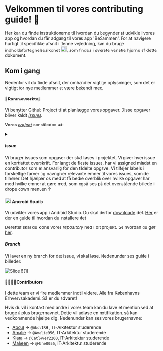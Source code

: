 # Velkommen til vores contributing guide! 👋
Her kan du finde instruktionerne til hvordan du begynder at udvikle i vores app og hvordan du får adgang til vores app 'BeSammen'.
For at navigere hurtigt til specifikke afsnit i denne vejledning, kan du bruge indholdsfortegnelsesikonet <img src="https://github.com/Amalie956/BeSammen/assets/112120321/64a3da23-f729-4b96-a3bb-8ed541ac9461" width="19">, som findes i øverste venstre hjørne af dette dokument.


## Kom i gang
Nedenfor vil du finde afsnit, der omhandler vigtige oplysninger, som det er vigtigt for nye medlemmer at være bekendt med.

#### 📓Rammeværktøj
Vi benytter Github Project til at planlægge vores opgaver. Disse opgaver bliver kaldt [*issues*](https://docs.github.com/en/issues/tracking-your-work-with-issues/about-issues).

Vores [*project*](https://github.com/users/Amalie956/projects/5/views/1) ser således ud: 
<details><summary>

</summary>

![image](https://github.com/Amalie956/BeSammen/assets/111952804/2f38d729-a11d-4464-9e0c-4f19710eb1f1)

</details>


##### Issue
Vi bruger issues som opgaver der skal løses i projektet. Vi giver hver issue en kortfattet overskrift.
For langt de fleste issues, har vi assigned mindst en contributor som er ansvarlig for den tildelte opgave.
Vi tilføjer labels i forskellige farver og navngiver relevante emner til vores issues, som de tilhører. Det hjælper os med at få bedre overblik over hvilke opgaver har med hvilke emner at gøre med, som også ses på det ovenstående billede i drope down menuen &uarr;

#### <img src="https://github.com/Amalie956/BeSammen/assets/112120321/07280789-e60b-4567-a263-bf61d1180869" width="19"> Android Studio
Vi udvikler vores app i Android Studio. Du skal derfor [downloade](https://developer.android.com/studio) det. [Her](https://developer.android.com/studio/install) er der en guide til hvordan du installere det

Derefter skal du klone vores *repository* ned i dit projekt. Se hvordan du gør [her](https://docs.github.com/en/repositories/creating-and-managing-repositories/cloning-a-repository).

##### Branch
Vi laver en ny branch for det issue, vi skal løse. Nedenunder ses guide i billeder:

![Slice 6(1)](https://github.com/Amalie956/BeSammen/assets/112120321/390d9855-86ae-4cc9-a337-d337c830eb53)


#### 👩‍👩‍👧‍👦Contributors
I dette team er vi fire medlemmer indtil videre. Alle fra Københavns Erhvervsakademi. Så er du advaret!

Hvis du vil i kontakt med andre i vores team kan du lave et mention ved at bruge `@` plus brugernavnet. Dette vil udløse en notifikation, så kan vedkommende hjælpe dig. Nedenunder kan ses vores brugernavne:
- [Abdul](https://github.com/Abdu1RH) &rarr; `@Abdu1RH` , IT-Arkitektur studerende
- [Amalie](https://github.com/Amalie956) &rarr; `@Amalie956`, IT-Arkitektur studerende
- [Klara](https://github.com/Catlover2200) &rarr; `@Catlover2200`, IT-Arkitektur studerende
- [Maheen](https://github.com/Mahe0055) &rarr; `@Mahe0055`, IT-Arkitektur studerende
